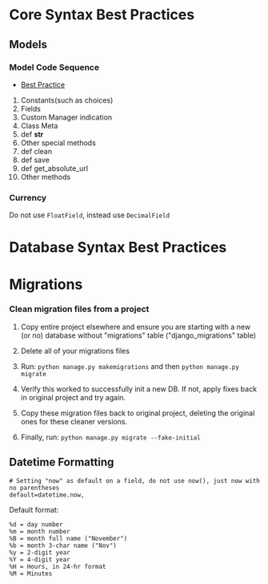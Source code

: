 

# Core Syntax Best Practices





## Models

### Model Code Sequence
* [Best Practice](http://steelkiwi.com/blog/best-practices-working-with-django-models-python/)

1. Constants(such as choices)
2. Fields
3. Custom Manager indication
4. Class Meta
5. def __str__
6. Other special methods
7. def clean
8. def save
9. def get_absolute_url
10. Other methods



### Currency

Do not use `FloatField`, instead use `DecimalField`




# Database Syntax Best Practices




# Migrations


### Clean migration files from a project

1. Copy entire project elsewhere and ensure you are starting with a new (or no) database without "migrations" table ("django_migrations" table)

2. Delete all of your migrations files

3. Run: `python manage.py makemigrations` and then `python manage.py migrate`

4. Verify this worked to successfully init a new DB. If not, apply fixes back in original project and try again.

5. Copy these migration files back to original project, deleting the original ones for these cleaner versions.

6. Finally, run: `python manage.py migrate --fake-initial`








## Datetime Formatting

```
# Setting "now" as default on a field, do not use now(), just now with no parentheses
default=datetime.now,
```

Default format:
```
%d = day number
%m = month number
%B = month full name ("November")
%b = month 3-char name ("Nov")
%y = 2-digit year
%Y = 4-digit year
%H = Hours, in 24-hr format
%M = Minutes
```
